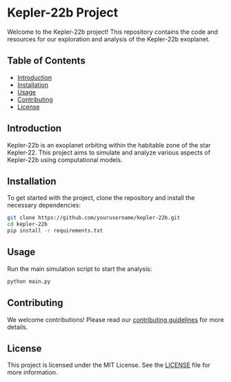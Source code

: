 # Kepler-22b Project

Welcome to the Kepler-22b project! This repository contains the code and resources for our exploration and analysis of the Kepler-22b exoplanet.

## Table of Contents

- [Introduction](#introduction)
- [Installation](#installation)
- [Usage](#usage)
- [Contributing](#contributing)
- [License](#license)

## Introduction

Kepler-22b is an exoplanet orbiting within the habitable zone of the star Kepler-22. This project aims to simulate and analyze various aspects of Kepler-22b using computational models.

## Installation

To get started with the project, clone the repository and install the necessary dependencies:

```bash
git clone https://github.com/yourusername/kepler-22b.git
cd kepler-22b
pip install -r requirements.txt
```

## Usage

Run the main simulation script to start the analysis:

```bash
python main.py
```

## Contributing

We welcome contributions! Please read our [contributing guidelines](CONTRIBUTING.md) for more details.

## License

This project is licensed under the MIT License. See the [LICENSE](LICENSE) file for more information.